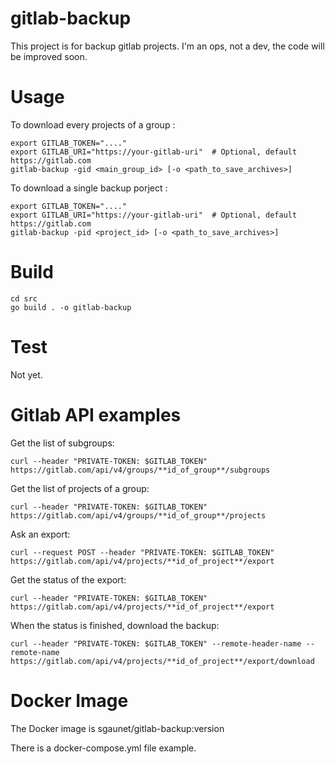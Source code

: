 # gitlab-backup

This project is for backup gitlab projects.
I'm an ops, not a dev, the code will be improved soon.

# Usage


To download every projects of a group :

```
export GITLAB_TOKEN="...."
export GITLAB_URI="https://your-gitlab-uri"  # Optional, default https://gitlab.com
gitlab-backup -gid <main_group_id> [-o <path_to_save_archives>]
```

To download a single backup porject :

```
export GITLAB_TOKEN="...."
export GITLAB_URI="https://your-gitlab-uri"  # Optional, default https://gitlab.com
gitlab-backup -pid <project_id> [-o <path_to_save_archives>]
```


# Build

```
cd src
go build . -o gitlab-backup
```

# Test

Not yet.

# Gitlab API examples

Get the list of subgroups:

```
curl --header "PRIVATE-TOKEN: $GITLAB_TOKEN" https://gitlab.com/api/v4/groups/**id_of_group**/subgroups
```

Get the list of projects of a group:

```
curl --header "PRIVATE-TOKEN: $GITLAB_TOKEN" https://gitlab.com/api/v4/groups/**id_of_group**/projects
```

Ask an export:

```
curl --request POST --header "PRIVATE-TOKEN: $GITLAB_TOKEN" https://gitlab.com/api/v4/projects/**id_of_project**/export
```

Get the status of the export:

```
curl --header "PRIVATE-TOKEN: $GITLAB_TOKEN" https://gitlab.com/api/v4/projects/**id_of_project**/export
```

When the status is finished, download the backup:

```
curl --header "PRIVATE-TOKEN: $GITLAB_TOKEN" --remote-header-name --remote-name https://gitlab.com/api/v4/projects/**id_of_project**/export/download
```

# Docker Image

The Docker image is sgaunet/gitlab-backup:version

There is a docker-compose.yml file example. 